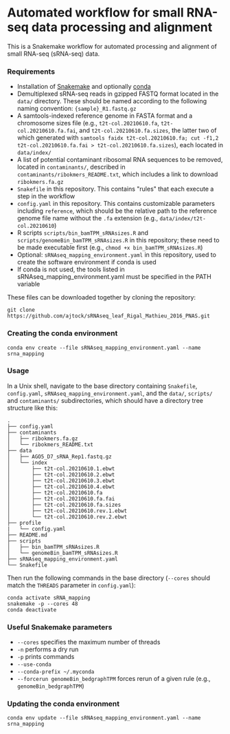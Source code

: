# Automated workflow for small RNA-seq data processing and alignment

This is a Snakemake workflow for automated processing and alignment of small RNA-seq (sRNA-seq) data.

### Requirements

- Installation of [Snakemake](https://snakemake.readthedocs.io/en/stable/) and optionally [conda](https://conda.io/docs/)
- Demultiplexed sRNA-seq reads in gzipped FASTQ format located in the `data/` directory. These should be named according to the following naming convention: `{sample}_R1.fastq.gz`
- A samtools-indexed reference genome in FASTA format and a chromosome sizes file (e.g., `t2t-col.20210610.fa`, `t2t-col.20210610.fa.fai`, and `t2t-col.20210610.fa.sizes`, the latter two of which generated with `samtools faidx t2t-col.20210610.fa; cut -f1,2 t2t-col.20210610.fa.fai > t2t-col.20210610.fa.sizes`), each located in `data/index/`
- A list of potential contaminant ribosomal RNA sequences to be removed, located in `contaminants/`, described in `contaminants/ribokmers_README.txt`, which includes a link to download `ribokmers.fa.gz`
- `Snakefile` in this repository. This contains "rules" that each execute a step in the workflow
- `config.yaml` in this repository. This contains customizable parameters including `reference`, which should be the relative path to the reference genome file name without the `.fa` extension (e.g., `data/index/t2t-col.20210610`)
- R scripts `scripts/bin_bamTPM_sRNAsizes.R` and `scripts/genomeBin_bamTPM_sRNAsizes.R` in this repository; these need to be made executable first (e.g., `chmod +x bin_bamTPM_sRNAsizes.R`)
- Optional: `sRNAseq_mapping_environment.yaml` in this repository, used to create the software environment if conda is used
- If conda is not used, the tools listed in sRNAseq_mapping_environment.yaml must be specified in the PATH variable

These files can be downloaded together by cloning the repository:

```
git clone https://github.com/ajtock/sRNAseq_leaf_Rigal_Mathieu_2016_PNAS.git
```

### Creating the conda environment

```
conda env create --file sRNAseq_mapping_environment.yaml --name srna_mapping
```

### Usage

In a Unix shell, navigate to the base directory containing `Snakefile`, `config.yaml`, `sRNAseq_mapping_environment.yaml`, and the `data/`, `scripts/` and `contaminants/` subdirectories, which should have a directory tree structure like this:

```
.
├── config.yaml
├── contaminants
│   ├── ribokmers.fa.gz
│   └── ribokmers_README.txt
├── data
│   ├── AGO5_D7_sRNA_Rep1.fastq.gz
│   └── index
│       ├── t2t-col.20210610.1.ebwt
│       ├── t2t-col.20210610.2.ebwt
│       ├── t2t-col.20210610.3.ebwt
│       ├── t2t-col.20210610.4.ebwt
│       ├── t2t-col.20210610.fa
│       ├── t2t-col.20210610.fa.fai
│       ├── t2t-col.20210610.fa.sizes
│       ├── t2t-col.20210610.rev.1.ebwt
│       └── t2t-col.20210610.rev.2.ebwt
├── profile
|   └── config.yaml
├── README.md
├── scripts
│   ├── bin_bamTPM_sRNAsizes.R
│   └── genomeBin_bamTPM_sRNAsizes.R
├── sRNAseq_mapping_environment.yaml
└── Snakefile
```

Then run the following commands in the base directory (`--cores` should match the `THREADS` parameter in `config.yaml`):

```
conda activate sRNA_mapping
snakemake -p --cores 48
conda deactivate
```

### Useful Snakemake parameters

- `--cores` specifies the maximum number of threads
- `-n` performs a dry run
- `-p` prints commands
- `--use-conda`
- `--conda-prefix ~/.myconda`
- `--forcerun genomeBin_bedgraphTPM` forces rerun of a given rule (e.g., `genomeBin_bedgraphTPM`)

### Updating the conda environment

```
conda env update --file sRNAseq_mapping_environment.yaml --name srna_mapping
```
